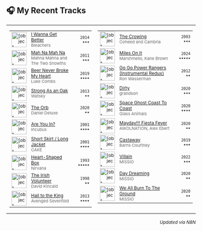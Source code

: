 

<!-- SPOTIFY_RECENTLY_PLAYED:START -->
## 🎧 My Recent Tracks

<table>
<tr>
<td valign='top'>

<table style='font-size: 12px;'>
<tr>
<td><a href="https://open.spotify.com/track/1RwwmiVtLAtPmxAqKVfwgG"><img src="https://i.scdn.co/image/ab67616d0000b273d9c7516258eb58d793d49e2e" width="40" height="40" alt="[object Object]" /></a></td>
<td><a href="https://open.spotify.com/track/1RwwmiVtLAtPmxAqKVfwgG">I Wanna Get Better</a><br><span style="font-size: 11px; color: #666;">Bleachers</span></td>
<td align="right"><code>2014 ★★★</code></td>
</tr>
<tr>
<td><a href="https://open.spotify.com/track/4rVrHxLGV2iSN4nJtI9hKh"><img src="https://i.scdn.co/image/ab67616d0000b27349975a26b5562064db3a552b" width="40" height="40" alt="[object Object]" /></a></td>
<td><a href="https://open.spotify.com/track/4rVrHxLGV2iSN4nJtI9hKh">Mah Na Mah Na</a><br><span style="font-size: 11px; color: #666;">Mahna Mahna and The Two Snowths</span></td>
<td align="right"><code>2011 ★★★</code></td>
</tr>
<tr>
<td><a href="https://open.spotify.com/track/7aEtlGHoiPAfRB084NiDmx"><img src="https://i.scdn.co/image/ab67616d0000b273429d8ec28f865acf2a927c2d" width="40" height="40" alt="[object Object]" /></a></td>
<td><a href="https://open.spotify.com/track/7aEtlGHoiPAfRB084NiDmx">Beer Never Broke My Heart</a><br><span style="font-size: 11px; color: #666;">Luke Combs</span></td>
<td align="right"><code>2019 ★★★★</code></td>
</tr>
<tr>
<td><a href="https://open.spotify.com/track/3nOEWcVEwqH6bPecKSYaHQ"><img src="https://i.scdn.co/image/ab67616d0000b2731f81dec4c6e5a290f0bca4e8" width="40" height="40" alt="[object Object]" /></a></td>
<td><a href="https://open.spotify.com/track/3nOEWcVEwqH6bPecKSYaHQ">Strong As an Oak</a><br><span style="font-size: 11px; color: #666;">Watsky</span></td>
<td align="right"><code>2013 ★★</code></td>
</tr>
<tr>
<td><a href="https://open.spotify.com/track/0Dq9fMtiubl73UQCiKRYi8"><img src="https://i.scdn.co/image/ab67616d0000b273eece10ee539479b08711a839" width="40" height="40" alt="[object Object]" /></a></td>
<td><a href="https://open.spotify.com/track/0Dq9fMtiubl73UQCiKRYi8">The Orb</a><br><span style="font-size: 11px; color: #666;">Daniel Deluxe</span></td>
<td align="right"><code>2020 ★★</code></td>
</tr>
<tr>
<td><a href="https://open.spotify.com/track/1MvJno497VkQR3RsiJcRVm"><img src="https://i.scdn.co/image/ab67616d0000b273289320ef78f164a472698926" width="40" height="40" alt="[object Object]" /></a></td>
<td><a href="https://open.spotify.com/track/1MvJno497VkQR3RsiJcRVm">Are You In?</a><br><span style="font-size: 11px; color: #666;">Incubus</span></td>
<td align="right"><code>2001 ★★★★</code></td>
</tr>
<tr>
<td><a href="https://open.spotify.com/track/3OOFEF20WqtsUPcRbPY3L7"><img src="https://i.scdn.co/image/ab67616d0000b27331dc2b6da1570a9c8929e0f6" width="40" height="40" alt="[object Object]" /></a></td>
<td><a href="https://open.spotify.com/track/3OOFEF20WqtsUPcRbPY3L7">Short Skirt / Long Jacket</a><br><span style="font-size: 11px; color: #666;">CAKE</span></td>
<td align="right"><code>2001 ★★★★</code></td>
</tr>
<tr>
<td><a href="https://open.spotify.com/track/11LmqTE2naFULdEP94AUBa"><img src="https://i.scdn.co/image/ab67616d0000b273aca059cebc1841277db22d1c" width="40" height="40" alt="[object Object]" /></a></td>
<td><a href="https://open.spotify.com/track/11LmqTE2naFULdEP94AUBa">Heart-Shaped Box</a><br><span style="font-size: 11px; color: #666;">Nirvana</span></td>
<td align="right"><code>1993 ★★★★★</code></td>
</tr>
<tr>
<td><a href="https://open.spotify.com/track/5N7qskiLKyT8vHnTm3Emrd"><img src="https://i.scdn.co/image/ab67616d0000b2734bc377c41ab14f2ffa219ea1" width="40" height="40" alt="[object Object]" /></a></td>
<td><a href="https://open.spotify.com/track/5N7qskiLKyT8vHnTm3Emrd">The Irish Volunteer</a><br><span style="font-size: 11px; color: #666;">David Kincaid</span></td>
<td align="right"><code>1998 ★★</code></td>
</tr>
<tr>
<td><a href="https://open.spotify.com/track/5anCkDvJ17aznvK5TED5uo"><img src="https://i.scdn.co/image/ab67616d0000b2730ea1ecb2d5271c2db402b0c2" width="40" height="40" alt="[object Object]" /></a></td>
<td><a href="https://open.spotify.com/track/5anCkDvJ17aznvK5TED5uo">Hail to the King</a><br><span style="font-size: 11px; color: #666;">Avenged Sevenfold</span></td>
<td align="right"><code>2013 ★★★★</code></td>
</tr>
</table>

</td>
<td valign='top'>

<table style='font-size: 12px;'>
<tr>
<td><a href="https://open.spotify.com/track/7fT97iUO2mul3BIAAut70b"><img src="https://i.scdn.co/image/ab67616d0000b27388f43dfa46119115be9712dc" width="40" height="40" alt="[object Object]" /></a></td>
<td><a href="https://open.spotify.com/track/7fT97iUO2mul3BIAAut70b">The Crowing</a><br><span style="font-size: 11px; color: #666;">Coheed and Cambria</span></td>
<td align="right"><code>2003 ★★★</code></td>
</tr>
<tr>
<td><a href="https://open.spotify.com/track/4pkb8SbRGeHAvdb87v9rpf"><img src="https://i.scdn.co/image/ab67616d0000b27300ac867eff7ed64be10a517c" width="40" height="40" alt="[object Object]" /></a></td>
<td><a href="https://open.spotify.com/track/4pkb8SbRGeHAvdb87v9rpf">Miles On It</a><br><span style="font-size: 11px; color: #666;">Marshmello, Kane Brown</span></td>
<td align="right"><code>2024 ★★★★★</code></td>
</tr>
<tr>
<td><a href="https://open.spotify.com/track/6DUlAlZiogrNBxCVCFhRO5"><img src="https://i.scdn.co/image/ab67616d0000b273f041979ddf9a834eaf417346" width="40" height="40" alt="[object Object]" /></a></td>
<td><a href="https://open.spotify.com/track/6DUlAlZiogrNBxCVCFhRO5">Go Go Power Rangers (Instrumental Redux)</a><br><span style="font-size: 11px; color: #666;">Ron Wasserman</span></td>
<td align="right"><code>2012 ★★</code></td>
</tr>
<tr>
<td><a href="https://open.spotify.com/track/3pShTDa5E1bPBkrc1mxxGY"><img src="https://i.scdn.co/image/ab67616d0000b27334525e139f6f72a79963650c" width="40" height="40" alt="[object Object]" /></a></td>
<td><a href="https://open.spotify.com/track/3pShTDa5E1bPBkrc1mxxGY">Dirty</a><br><span style="font-size: 11px; color: #666;">grandson</span></td>
<td align="right"><code>2020 ★★★</code></td>
</tr>
<tr>
<td><a href="https://open.spotify.com/track/0RZLmpEzGR2NHite6rvS5H"><img src="https://i.scdn.co/image/ab67616d0000b273712701c5e263efc8726b1464" width="40" height="40" alt="[object Object]" /></a></td>
<td><a href="https://open.spotify.com/track/0RZLmpEzGR2NHite6rvS5H">Space Ghost Coast To Coast</a><br><span style="font-size: 11px; color: #666;">Glass Animals</span></td>
<td align="right"><code>2020 ★★★★</code></td>
</tr>
<tr>
<td><a href="https://open.spotify.com/track/5gpy4Oseu0soMumuSJi7B6"><img src="https://i.scdn.co/image/ab67616d0000b27330ea7183d57eb904cab37e80" width="40" height="40" alt="[object Object]" /></a></td>
<td><a href="https://open.spotify.com/track/5gpy4Oseu0soMumuSJi7B6">Mayday!!! Fiesta Fever</a><br><span style="font-size: 11px; color: #666;">AWOLNATION, Alex Ebert</span></td>
<td align="right"><code>2020 ★★</code></td>
</tr>
<tr>
<td><a href="https://open.spotify.com/track/72z1OAURj2XwHbZdBg3zpV"><img src="https://i.scdn.co/image/ab67616d0000b273c43ac981c6d7d1db6e6d633a" width="40" height="40" alt="[object Object]" /></a></td>
<td><a href="https://open.spotify.com/track/72z1OAURj2XwHbZdBg3zpV">Castaway</a><br><span style="font-size: 11px; color: #666;">Barns Courtney</span></td>
<td align="right"><code>2019 ★★★</code></td>
</tr>
<tr>
<td><a href="https://open.spotify.com/track/5googFqOqpopYdcvV22T3t"><img src="https://i.scdn.co/image/ab67616d0000b27325cab2a2bf7969275bb6551c" width="40" height="40" alt="[object Object]" /></a></td>
<td><a href="https://open.spotify.com/track/5googFqOqpopYdcvV22T3t">Villain</a><br><span style="font-size: 11px; color: #666;">MISSIO</span></td>
<td align="right"><code>2022 ★★★</code></td>
</tr>
<tr>
<td><a href="https://open.spotify.com/track/7jeVVHNBk9JWNUiOveNNga"><img src="https://i.scdn.co/image/ab67616d0000b27381a55e1ec1545f84ffc43e6e" width="40" height="40" alt="[object Object]" /></a></td>
<td><a href="https://open.spotify.com/track/7jeVVHNBk9JWNUiOveNNga">Day Dreaming</a><br><span style="font-size: 11px; color: #666;">MISSIO</span></td>
<td align="right"><code>2020 ★★</code></td>
</tr>
<tr>
<td><a href="https://open.spotify.com/track/2bRwbZEMsyQz8wf3oXdyDs"><img src="https://i.scdn.co/image/ab67616d0000b27381a55e1ec1545f84ffc43e6e" width="40" height="40" alt="[object Object]" /></a></td>
<td><a href="https://open.spotify.com/track/2bRwbZEMsyQz8wf3oXdyDs">We All Burn To The Ground</a><br><span style="font-size: 11px; color: #666;">MISSIO</span></td>
<td align="right"><code>2020 ★★</code></td>
</tr>
</table>

</td>
</tr>
</table>

<div align='right'><sub><i>Updated via N8N</i></sub></div>

<!-- SPOTIFY_RECENTLY_PLAYED:END -->